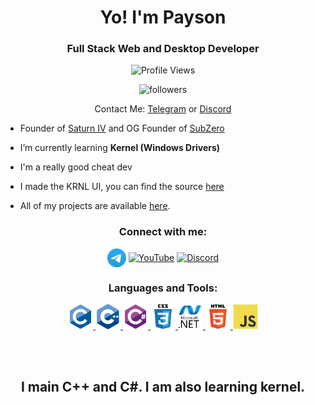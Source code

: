 <h1 align="center">Yo! I'm Payson</h1>
<h3 align="center">Full Stack Web and Desktop Developer</h3>

<p align="center"> <img src="https://komarev.com/ghpvc/?username=p-dennygamingyt&label=Profile%20views&color=0e75b6&style=flat" alt="Profile Views" /> </p>
<p align="center"> <img src="https://img.shields.io/github/followers/paysonism" alt="followers"> </p>

<p align="center"> Contact Me: <a href="https://t.me/payson1337">Telegram</a> or <a href="https://discord.gg/users/1214355385457188926">Discord</a></p>

- Founder of [Saturn IV](https://discord.gg/saturniv) and OG Founder of [SubZero](https://discord.gg/subz)

- I’m currently learning **Kernel (Windows Drivers)**

- I'm a really good cheat dev

- I made the KRNL UI, you can find the source [here](https://github.com/paysonism/KRNL-Open-Source)

- All of my projects are available [here](https://github.com/paysonism?tab=repositories).

<h3 align="center">Connect with me:</h3>
<p align="center">
<a href="https://t.me/payson1337" target="blank"><img align="center" src="https://github.com/paysonism/paysonism/blob/main/telegram.png?raw=true" alt="Telegram" height="30" width="30" /></a>
<a href="https://www.youtube.com/@payson1337" target="blank"><img align="center" src="https://raw.githubusercontent.com/rahuldkjain/github-profile-readme-generator/master/src/images/icons/Social/youtube.svg" alt="YouTube" height="30" width="40" /></a>
<a href="https://discord.com/users/1214355385457188926" target="blank"><img align="center" src="https://raw.githubusercontent.com/rahuldkjain/github-profile-readme-generator/master/src/images/icons/Social/discord.svg" alt="Discord" height="30" width="40" /></a>
</p>

<h3 align="center">Languages and Tools:</h3>
<p align="center"> <a href="https://www.cprogramming.com/" target="_blank" rel="noreferrer"> <img src="https://raw.githubusercontent.com/devicons/devicon/master/icons/c/c-original.svg" alt="c" width="40" height="40"/> </a> <a href="https://www.w3schools.com/cpp/" target="_blank" rel="noreferrer"> <img src="https://raw.githubusercontent.com/devicons/devicon/master/icons/cplusplus/cplusplus-original.svg" alt="cplusplus" width="40" height="40"/> </a> <a href="https://www.w3schools.com/cs/" target="_blank" rel="noreferrer"> <img src="https://raw.githubusercontent.com/devicons/devicon/master/icons/csharp/csharp-original.svg" alt="csharp" width="40" height="40"/> </a> <a href="https://www.w3schools.com/css/" target="_blank" rel="noreferrer"> <img src="https://raw.githubusercontent.com/devicons/devicon/master/icons/css3/css3-original-wordmark.svg" alt="css3" width="40" height="40"/> </a> <a href="https://dotnet.microsoft.com/" target="_blank" rel="noreferrer"> <img src="https://raw.githubusercontent.com/devicons/devicon/master/icons/dot-net/dot-net-original-wordmark.svg" alt="dotnet" width="40" height="40"/> </a> <a href="https://www.w3.org/html/" target="_blank" rel="noreferrer"> <img src="https://raw.githubusercontent.com/devicons/devicon/master/icons/html5/html5-original-wordmark.svg" alt="html5" width="40" height="40"/> </a> <a href="https://developer.mozilla.org/en-US/docs/Web/JavaScript" target="_blank" rel="noreferrer"> <img src="https://raw.githubusercontent.com/devicons/devicon/master/icons/javascript/javascript-original.svg" alt="javascript" width="40" height="40"/> </a> </p>
<br><br>
<h2 align="center">I main C++ and C#. I am also learning kernel.</h2>
<br>
